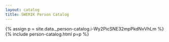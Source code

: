 ```yaml
---
layout: catalog
title: SWERIK Person Catalog
---
```

{% assign p = site.data._person-catalog.i-Wy2PicSNE32mpPkdNvVhLm %}
{% include person-catalog.html p=p %}

